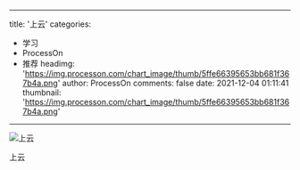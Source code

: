 
---
title: '上云'
categories: 
 - 学习
 - ProcessOn
 - 推荐
headimg: 'https://img.processon.com/chart_image/thumb/5ffe66395653bb681f367b4a.png'
author: ProcessOn
comments: false
date: 2021-12-04 01:11:41
thumbnail: 'https://img.processon.com/chart_image/thumb/5ffe66395653bb681f367b4a.png'
---

<div>   
<img class="thumb" alt="上云" src="https://img.processon.com/chart_image/thumb/5ffe66395653bb681f367b4a.png" referrerpolicy="no-referrer">
<p>上云</p>  
</div>
            